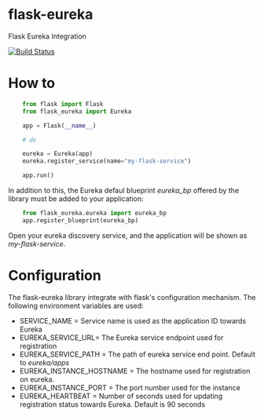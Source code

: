 # flask-eureka

Flask Eureka Integration

[![Build Status](https://travis-ci.org/elviejokike/flask-eureka.svg?branch=master)](https://travis-ci.org/elviejokike/flask-eureka)


How to
======

```python
    from flask import Flask
    from flask_eureka import Eureka

    app = Flask(__name__)

    # do 

    eureka = Eureka(app)
    eureka.register_service(name="my-flask-service")

    app.run()
```

In addition to this, the Eureka defaul blueprint *eureka_bp* offered by the library must be added to your application:
```python
    from flask_eureka.eureka import eureka_bp
    app.register_blueprint(eureka_bp)
```

Open your eureka discovery service, and the application will be shown as *my-flask-service*.

Configuration
=============

The flask-eureka library integrate with flask's configuration mechanism. The following environment variables are used:

- SERVICE_NAME = Service name is used as the application ID towards Eureka
- EUREKA_SERVICE_URL= The Eureka service endpoint used for registration
- EUREKA_SERVICE_PATH = The path of eureka service end point. Default to *eureka/apps*
- EUREKA_INSTANCE_HOSTNAME = The hostname used for registration on eureka. 
- EUREKA_INSTANCE_PORT = The port number used for the instance
- EUREKA_HEARTBEAT = Number of seconds used for updating registration status towards Eureka. Default is 90 seconds
